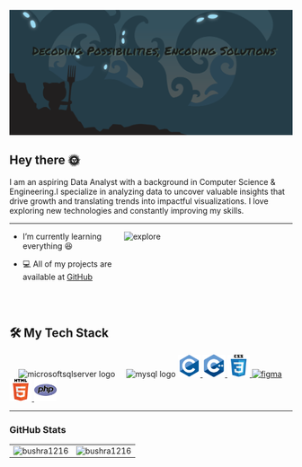 ![MasterHead](https://github.com/Bushra1216/Bushra1216/blob/main/image.png)


## Hey there 🌞

I am an aspiring Data Analyst with a background in Computer Science & Engineering.I specialize in analyzing data to uncover valuable insights that drive growth and translating trends into impactful visualizations. I love exploring new technologies and constantly improving my skills.


---


  <img align="right" alt="explore" width="300" height="164" src="https://c.tenor.com/GfSX-u7VGM4AAAAC/coding.gif">
  
  - I’m currently learning everything 😆</p>
  - 💻 All of my projects are available at <a href="https://github.com/Bushra1216" target="_blank">GitHub</a></p> <br><br>




## 🛠 My Tech Stack  

<div align="left">   
  <img width="12" />
  <img src="https://cdn.jsdelivr.net/gh/devicons/devicon/icons/microsoftsqlserver/microsoftsqlserver-plain.svg" height="40" alt="microsoftsqlserver logo" />
  <img width="12" />
  <img src="https://cdn.jsdelivr.net/gh/devicons/devicon/icons/mysql/mysql-original.svg" height="40" alt="mysql logo" />
  <a href="https://www.cprogramming.com/" target="_blank" rel="noreferrer">
    <img src="https://raw.githubusercontent.com/devicons/devicon/master/icons/c/c-original.svg" alt="c" width="40" height="40"/>
  </a> 
  <a href="https://www.w3schools.com/cpp/" target="_blank" rel="noreferrer">
    <img src="https://raw.githubusercontent.com/devicons/devicon/master/icons/cplusplus/cplusplus-original.svg" alt="cplusplus" width="40" height="40"/>
  </a> 
  <a href="https://www.w3schools.com/css/" target="_blank" rel="noreferrer">
    <img src="https://raw.githubusercontent.com/devicons/devicon/master/icons/css3/css3-original-wordmark.svg" alt="css3" width="40" height="40"/>
  </a> 
  <a href="https://www.figma.com/" target="_blank" rel="noreferrer">
    <img src="https://www.vectorlogo.zone/logos/figma/figma-icon.svg" alt="figma" width="40" height="40"/>
  </a> 
  <a href="https://www.w3.org/html/" target="_blank" rel="noreferrer">
    <img src="https://raw.githubusercontent.com/devicons/devicon/master/icons/html5/html5-original-wordmark.svg" alt="html5" width="40" height="40"/>
  </a> 
  <a href="https://www.php.net" target="_blank" rel="noreferrer">
    <img src="https://raw.githubusercontent.com/devicons/devicon/master/icons/php/php-original.svg" alt="php" width="40" height="40"/>
  </a>
</div>

---


### GitHub Stats

<table>
  <tr>
    <td>
      <img src="https://github-readme-stats.vercel.app/api?username=Bushra1216&show_icons=true&theme=radical" alt="bushra1216" />
    </td>
    <td>
      <img src="https://github-readme-streak-stats.herokuapp.com/?user=Bushra1216&theme=radical" alt="bushra1216" />
    </td>
  </tr>
</table>






